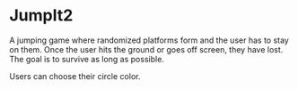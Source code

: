 # JumpIt2

A jumping game where randomized platforms form and the user has to stay on them. Once the user 
hits the ground or goes off screen, they have lost. The goal is to survive as long as possible.

Users can choose their circle color.
